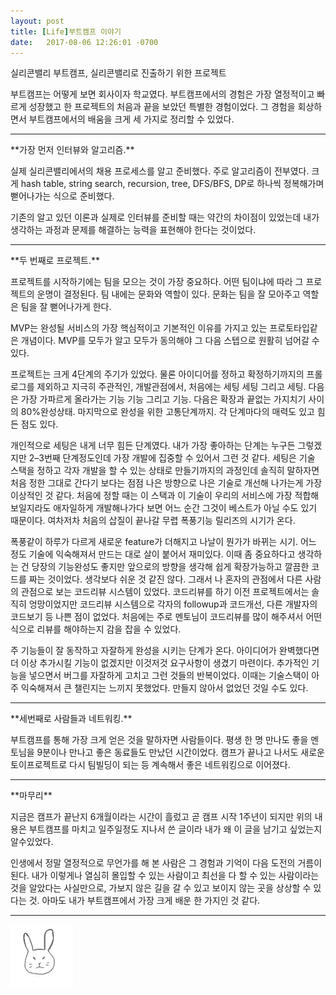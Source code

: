 ```yaml
---
layout: post
title: [Life]부트캠프 이야기
date:   2017-08-06 12:26:01 -0700
---
```


실리콘밸리 부트캠프, 실리콘밸리로 진출하기 위한 프로젝트

부트캠프는 어떻게 보면 회사이자 학교였다. 부트캠프에서의 경험은 가장 열정적이고 빠르게 성장했고 한 프로젝트의 처음과 끝을 보았던 특별한 경험이었다. 그 경험을 회상하면서 부트캠프에서의 배움을 크게 세 가지로 정리할 수 있었다.

<hr style="color:white;">
**가장 먼저 인터뷰와 알고리즘.**

실제 실리콘밸리에서의 채용 프로세스를 알고 준비했다. 주로 알고리즘이 전부였다. 크게 hash table, string search, recursion, tree, DFS/BFS, DP로 하나씩 정복해가며 뻗어나가는 식으로 준비했다.

기존의 알고 있던 이론과 실제로 인터뷰를 준비할 때는 약간의 차이점이 있었는데 내가 생각하는 과정과 문제를 해결하는 능력을 표현해야 한다는 것이었다.

<hr style="color:white;">
**두 번째로 프로젝트.**

프로젝트를 시작하기에는 팀을 모으는 것이 가장 중요하다. 어떤 팀이냐에 따라 그 프로젝트의 운명이 결정된다. 팀 내에는 문화와 역할이 있다. 문화는 팀을 잘 모아주고 역할은 팀을 잘 뻗어나가게 한다.

MVP는 완성될 서비스의 가장 핵심적이고 기본적인 이유를 가지고 있는 프로토타입같은 개념이다. MVP를 모두가 알고 모두가 동의해야 그 다음 스텝으로 원활히 넘어갈 수 있다.

프로젝트는 크게 4단계의 주기가 있었다. 물론 아이디어를 정하고 확정하기까지의 프롤로그를 제외하고 지극히 주관적인, 개발관점에서, 처음에는 세팅 세팅 그리고 세팅. 다음은 가장 가파르게 올라가는 기능 기능 그리고 기능. 다음은 확장과 끝없는 가지치기 사이의 80%완성상태. 마지막으로 완성을 위한 고통단계까지. 각 단계마다의 매력도 있고 힘든 점도 있다. 

개인적으로 세팅은 내게 너무 힘든 단계였다. 내가 가장 좋아하는 단계는 누구든 그렇겠지만 2–3번째 단계정도인데 가장 개발에 집중할 수 있어서 그런 것 같다. 세팅은 기술 스택을 정하고 각자 개발을 할 수 있는 상태로 만들기까지의 과정인데 솔직히 말하자면 처음 정한 그대로 간다기 보다는 점점 나은 방향으로 나은 기술로 개선해 나가는게 가장 이상적인 것 같다. 처음에 정할 때는 이 스택과 이 기술이 우리의 서비스에 가장 적합해 보일지라도 애자일하게 개발해나가다 보면 어느 순간 그것이 베스트가 아닐 수도 있기 때문이다. 여차저차 처음의 삽질이 끝나갈 무렵 폭풍기능 릴리즈의 시기가 온다.

폭풍같이 하루가 다르게 새로운 feature가 더해지고 나날이 뭔가가 바뀌는 시기. 어느 정도 기술에 익숙해져서 만드는 대로 살이 붙어서 재미있다. 이때 좀 중요하다고 생각하는 건 당장의 기능완성도 좋지만 앞으로의 방향을 생각해 쉽게 확장가능하고 깔끔한 코드를 짜는 것이었다. 생각보다 쉬운 것 같진 않다. 그래서 나 혼자의 관점에서 다른 사람의 관점으로 보는 코드리뷰 시스템이 있었다. 코드리뷰를 하기 이전 프로젝트에서는 솔직히 엉망이었지만 코드리뷰 시스템으로 각자의 followup과 코드개선, 다른 개발자의 코드보기 등 나쁜 점이 없었다. 처음에는 주로 멘토님이 코드리뷰를 많이 해주셔서 어떤식으로 리뷰를 해야하는지 감을 잡을 수 있었다.

주 기능들이 잘 동작하고 자잘하게 완성을 시키는 단계가 온다. 아이디어가 완벽했다면 더 이상 추가시킬 기능이 없겠지만 이것저것 요구사항이 생겼기 마련이다. 추가적인 기능을 넣으면서 버그를 자잘하게 고치고 그런 것들의 반복이었다. 이때는 기술스택이 아주 익숙해져서 큰 챌린지는 느끼지 못했었다. 만들지 않아서 없었던 것일 수도 있다.

<hr style="color:white;">
**세번째로 사람들과 네트워킹.**

부트캠프를 통해 가장 크게 얻은 것을 말하자면 사람들이다. 평생 한 명 만나도 좋을 멘토님을 9분이나 만나고 좋은 동료들도 만났던 시간이었다. 캠프가 끝나고 나서도 새로운 토이프로젝트로 다시 팀빌딩이 되는 등 계속해서 좋은 네트워킹으로 이어졌다.

<hr style="color:white;">
**마무리**

지금은 캠프가 끝난지 6개월이라는 시간이 흘렀고 곧 캠프 시작 1주년이 되지만 위의 내용은 부트캠프를 마치고 일주일정도 지나서 쓴 글이라 내가 왜 이 글을 남기고 싶었는지 알수있었다. 

인생에서 정말 열정적으로 무언가를 해 본 사람은 그 경험과 기억이 다음 도전의 거름이 된다. 내가 이렇게나 열심히 몰입할 수 있는 사람이고 최선을 다 할 수 있는 사람이라는 것을 알았다는 사실만으로, 가보지 않은 길을 갈 수 있고 보이지 않는 곳을 상상할 수 있다는 것. 아마도 내가 부트캠프에서 가장 크게 배운 한 가지인 것 같다.


<hr>
<img src="/rabbit.jpg" width="100"/>
